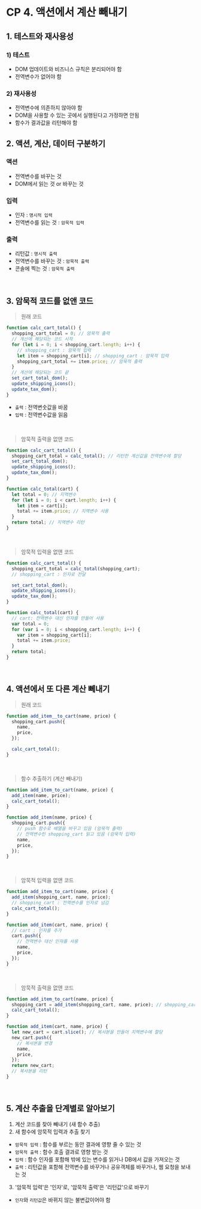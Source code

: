 # CP 4. 액션에서 계산 빼내기

## 1. 테스트와 재사용성

### 1) 테스트

- DOM 업데이트와 비즈니스 규칙은 분리되어야 함
- 전역변수가 없어야 함

### 2) 재사용성

- 전역변수에 의존하지 않아야 함
- DOM을 사용할 수 있는 곳에서 실행된다고 가정하면 안됨
- 함수가 결과값을 리턴해야 함

## 2. 액션, 계산, 데이터 구분하기

### 액션

- 전역변수를 바꾸는 것
- DOM에서 읽는 것 or 바꾸는 것

### 입력

- 인자 : `명시적 입력`
- 전역변수를 읽는 것 : `암묵적 입력`

### 출력

- 리턴값 : `명시적 출력`
- 전역변수를 바꾸는 것 : `암묵적 출력`
- 콘솔에 찍는 것 : `암묵적 출력`

<br/>

## 3. 암묵적 코드를 없앤 코드

> 원래 코드

```javascript
function calc_cart_total() {
  shopping_cart_total = 0; // 암묵적 출력
  // 계산에 해당되는 코드 시작
  for (let i = 0; i < shopping_cart.length; i++) {
    // shopping_cart : 암묵적 입력
    let item = shopping_cart[i]; // shopping_cart : 암묵적 입력
    shopping_cart_total += item.price; // 암묵적 출력
  }
  // 계산에 해당되는 코드 끝
  set_cart_total_dom();
  update_shipping_icons();
  update_tax_dom();
}
```

- `출력` : 전역변숫값을 바꿈
- `입력` : 전역변수값을 읽음

<br/>

> 암묵적 출력을 없앤 코드

```javascript
function calc_cart_total() {
  shopping_cart_total = calc_total(); // 리턴한 계산값을 전역변수에 할당
  set_cart_total_dom();
  update_shipping_icons();
  update_tax_dom();
}

function calc_total(cart) {
  let total = 0; // 지역변수
  for (let i = 0; i < cart.length; i++) {
    let item = cart[i];
    total += item.price; // 지역변수 사용
  }
  return total; // 지역변수 리턴
}
```

<br/>

> 암묵적 입력을 없앤 코드

```javascript
function calc_cart_total() {
  shopping_cart_total = calc_total(shopping_cart);
  // shopping_cart : 인자로 전달

  set_cart_total_dom();
  update_shipping_icons();
  update_tax_dom();
}

function calc_total(cart) {
  // cart: 전역변수 대신 인자를 만들어 사용
  var total = 0;
  for (var i = 0; i < shopping_cart.length; i++) {
    var item = shopping_cart[i];
    total += item.price;
  }
  return total;
}
```

<br/>

## 4. 액션에서 또 다른 계산 뻬내기

> 원래 코드

```javascript
function add_item__to_cart(name, price) {
  shopping_cart.push({
    name,
    price,
  });

  calc_cart_total();
}
```

<br/>

> 함수 추출하기 (계산 빼내기)

```javascript
function add_item_to_cart(name, price) {
  add_item(name, price);
  calc_cart_total();
}

function add_item(name, price) {
  shopping_cart.push({
    // push 함수로 배열을 바꾸고 있음 (암묵적 출력)
    // 전역변수인 shopping_cart 읽고 있음 (암묵적 입력)
    name,
    price,
  });
}
```

<br/>

> 암묵적 입력을 없앤 코드

```javascript
function add_item_to_cart(name, price) {
  add_item(shopping_cart, name, price);
  // shopping_cart : 전역변수를 인자로 넘김
  calc_cart_total();
}

function add_item(cart, name, price) {
  // cart : 인자를 추가
  cart.push({
    // 전역변수 대신 인자를 사용
    name,
    price,
  });
}
```

<br/>

> 암묵적 출력을 없앤 코드

```javascript
function add_item_to_cart(name, price) {
  shopping_cart = add_item(shopping_cart, name, price); // shopping_cart : 원래 함수에서 리턴값을 받아, 전역변수에 할당
  calc_cart_total();
}

function add_item(cart, name, price) {
  let new_cart = cart.slice(); // 복사본을 만들어 지역변수에 할당
  new_cart.push({
    // 복사본을 변경
    name,
    price,
  });
  return new_cart;
  // 복사본을 리턴
}
```

<br/>

## 5. 계산 추출을 단계별로 알아보기

1. 계산 코드를 찾아 빼내기 (새 함수 추출)
2. 새 함수에 암묵적 입력과 추출 찾기

- `암묵적 입력` : 함수를 부르는 동안 결과에 영향 줄 수 있는 것
- `암묵적 출력` : 함수 호출 결과로 영향 받는 것
- `입력` : 함수 인자를 포함해 밖에 있는 변수를 읽거나 DB에서 값을 가져오는 것
- `출력` : 리턴값을 포함해 전역변수를 바꾸거나 공유객체를 바꾸거나, 웹 요청을 보내는 것

3. '암묵적 입력'은 '인자'로, '암묵적 출력'은 '리턴값'으로 바꾸기

- `인자`와 `리턴값`은 바뀌지 않는 불변값이어야 함
